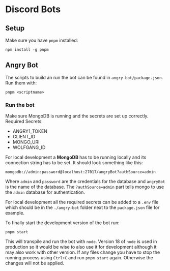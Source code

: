 # Discord Bots

## Setup

Make sure you have `pnpm` installed:

    npm install -g pnpm

## Angry Bot

The scripts to build an run the bot can be found in `angry-bot/package.json`. Run them with:

    pnpm <scriptname>

### Run the bot

Make sure MongoDB is running and the secrets are set up correctly.
Required Secrets:

-   ANGRY1_TOKEN
-   CLIENT_ID
-   MONGO_URI
-   WOLFGANG_ID

For local development a **MongoDB** has to be running locally and its connection string has to be set. It should look something like this:
    
    mongodb://admin:password@localhost:27017/angryBot?authSource=admin
    
Where `admin` and `password` are the credentials for the database and `angryBot` is the name of the database.
The `?authSource=admin` part tells mongo to use the `admin` database for authentication.

For local development all the required secrets can be added to a `.env` file which should be in the `./angry-bot` folder next to the `package.json` file for example.

To finally start the development version of the bot run:

    pnpm start

This will transpile and run the bot with `node`.
Version 18 of `node` is used in production so it would be wise to also use it for development although it may also work with other version.
If any files change you have to stop the running process using `Ctrl+C` and run `pnpm start` again.
Otherwise the changes will not be applied.
